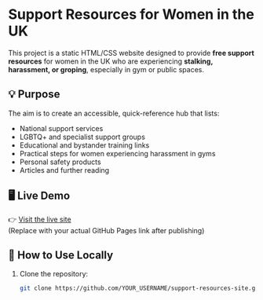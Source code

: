 # Support Resources for Women in the UK

This project is a static HTML/CSS website designed to provide **free support resources** for women in the UK who are experiencing **stalking, harassment, or groping**, especially in gym or public spaces.

## 💡 Purpose

The aim is to create an accessible, quick-reference hub that lists:
- National support services
- LGBTQ+ and specialist support groups
- Educational and bystander training links
- Practical steps for women experiencing harassment in gyms
- Personal safety products
- Articles and further reading

## 🖥️ Live Demo

👉 [Visit the live site](https://yourusername.github.io/support-resources-site)  
(Replace with your actual GitHub Pages link after publishing)

## 🚀 How to Use Locally

1. Clone the repository:
   ```bash
   git clone https://github.com/YOUR_USERNAME/support-resources-site.git

